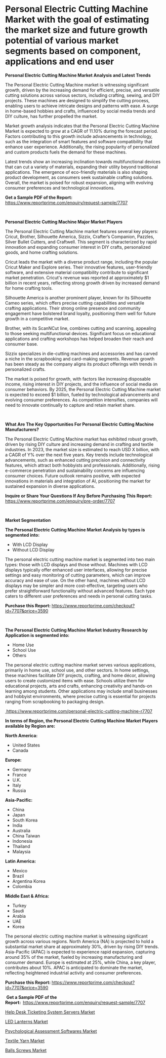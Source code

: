 <p><h1>Personal Electric Cutting Machine Market with the goal of estimating the market size and future growth potential of various market segments based on component, applications and end user</h1></p><p><strong>Personal Electric Cutting Machine Market Analysis and Latest Trends</strong></p>
<p><p>The Personal Electric Cutting Machine market is witnessing significant growth, driven by the increasing demand for efficient, precise, and versatile cutting solutions across various sectors, including crafting, sewing, and DIY projects. These machines are designed to simplify the cutting process, enabling users to achieve intricate designs and patterns with ease. A surge in home-based hobbies and crafts, influenced by social media trends and DIY culture, has further propelled the market.</p><p>Market growth analysis indicates that the Personal Electric Cutting Machine Market is expected to grow at a CAGR of 11.10% during the forecast period. Factors contributing to this growth include advancements in technology, such as the integration of smart features and software compatibility that enhance user experience. Additionally, the rising popularity of personalized and custom products fuels the demand for these machines. </p><p>Latest trends show an increasing inclination towards multifunctional devices that can cut a variety of materials, expanding their utility beyond traditional applications. The emergence of eco-friendly materials is also shaping product development, as consumers seek sustainable crafting solutions. Overall, the market is poised for robust expansion, aligning with evolving consumer preferences and technological innovations.</p></p>
<p><strong>Get a Sample PDF of the Report:&nbsp;</strong> <a href="https://www.reportprime.com/enquiry/request-sample/7707?utm_campaign=3&utm_medium=2&utm_source=Github&utm_content=ia&utm_term=28112024&utm_id=personal-electric-cutting-machine">https://www.reportprime.com/enquiry/request-sample/7707</a></p>
<p>&nbsp;</p>
<p><strong>Personal Electric Cutting Machine Major Market Players</strong></p>
<p><p>The Personal Electric Cutting Machine market features several key players: Cricut, Brother, Silhouette America, Sizzix, Crafter’s Companion, Pazzles, Silver Bullet Cutters, and Craftwell. This segment is characterized by rapid innovation and expanding consumer interest in DIY crafts, personalized goods, and home crafting solutions.</p><p>Cricut leads the market with a diverse product range, including the popular Cricut Maker and Explore series. Their innovative features, user-friendly software, and extensive material compatibility contribute to significant market penetration. Cricut's revenue was reported at approximately $1 billion in recent years, reflecting strong growth driven by increased demand for home crafting tools.</p><p>Silhouette America is another prominent player, known for its Silhouette Cameo series, which offers precise cutting capabilities and versatile crafting applications. Their strong online presence and community engagement have bolstered brand loyalty, positioning them well for future growth in a competitive market.</p><p>Brother, with its ScanNCut line, combines cutting and scanning, appealing to those seeking multifunctional devices. Significant focus on educational applications and crafting workshops has helped broaden their reach and consumer base.</p><p>Sizzix specializes in die-cutting machines and accessories and has carved a niche in the scrapbooking and card-making segments. Revenue growth has been steady as the company aligns its product offerings with trends in personalized crafts.</p><p>The market is poised for growth, with factors like increasing disposable income, rising interest in DIY projects, and the influence of social media on consumer behaviors. By 2025, the Personal Electric Cutting Machine market is expected to exceed $1 billion, fueled by technological advancements and evolving consumer preferences. As competition intensifies, companies will need to innovate continually to capture and retain market share.</p></p>
<p>&nbsp;</p>
<p><strong>What Are The Key Opportunities For Personal Electric Cutting Machine Manufacturers?</strong></p>
<p><p>The Personal Electric Cutting Machine market has exhibited robust growth, driven by rising DIY culture and increasing demand in crafting and textile industries. In 2023, the market size is estimated to reach USD X billion, with a CAGR of Y% over the next five years. Key trends include technological advancements, such as enhanced cutting precision and connectivity features, which attract both hobbyists and professionals. Additionally, rising e-commerce penetration and sustainability concerns are influencing consumer choices. Future outlook remains positive, with expected innovations in materials and integration of AI, positioning the market for sustained expansion in diverse applications.</p></p>
<p><strong>Inquire or Share Your Questions If Any Before Purchasing This Report:</strong> <a href="https://www.reportprime.com/enquiry/pre-order/7707?utm_campaign=3&utm_medium=2&utm_source=Github&utm_content=ia&utm_term=28112024&utm_id=personal-electric-cutting-machine">https://www.reportprime.com/enquiry/pre-order/7707</a></p>
<p>&nbsp;</p>
<p><strong>Market Segmentation</strong></p>
<p><strong>The Personal Electric Cutting Machine Market Analysis by types is segmented into:</strong></p>
<p><ul><li>With LCD Display</li><li>Without LCD Display</li></ul></p>
<p><p>The personal electric cutting machine market is segmented into two main types: those with LCD displays and those without. Machines with LCD displays typically offer enhanced user interfaces, allowing for precise settings and easy monitoring of cutting parameters, which can improve accuracy and ease of use. On the other hand, machines without LCD displays may be simpler and more cost-effective, targeting users who prefer straightforward functionality without advanced features. Each type caters to different user preferences and needs in personal cutting tasks.</p></p>
<p><strong>Purchase this Report:&nbsp;</strong><a href="https://www.reportprime.com/checkout?id=7707&price=3590&utm_campaign=3&utm_medium=2&utm_source=Github&utm_content=ia&utm_term=28112024&utm_id=personal-electric-cutting-machine">https://www.reportprime.com/checkout?id=7707&price=3590</a></p>
<p>&nbsp;</p>
<p><strong>The Personal Electric Cutting Machine Market Industry Research by Application is segmented into:</strong></p>
<p><ul><li>Home Use</li><li>School Use</li><li>Others</li></ul></p>
<p><p>The personal electric cutting machine market serves various applications, primarily in home use, school use, and other sectors. In home settings, these machines facilitate DIY projects, crafting, and home décor, allowing users to create customized items with ease. Schools utilize them for educational projects, arts and crafts, enhancing creativity and hands-on learning among students. Other applications may include small businesses and hobbyist environments, where precise cutting is essential for projects ranging from scrapbooking to packaging design.</p></p>
<p><a href="https://www.reportprime.com/personal-electric-cutting-machine-r7707?utm_campaign=3&utm_medium=2&utm_source=Github&utm_content=ia&utm_term=28112024&utm_id=personal-electric-cutting-machine">&nbsp;https://www.reportprime.com/personal-electric-cutting-machine-r7707</a></p>
<p><strong>In terms of Region, the Personal Electric Cutting Machine Market Players available by Region are:</strong></p>
<p>
    <p> <strong> North America: </strong>
        <ul>
            <li>United States</li>
            <li>Canada</li>
        </ul>
        </p> 
    <p> <strong> Europe: </strong>
        <ul>
            <li>Germany</li>
            <li>France</li>
            <li>U.K.</li>
            <li>Italy</li>
            <li>Russia</li>
        </ul>
        </p> 
    <p> <strong> Asia-Pacific: </strong>
        <ul>
            <li>China</li>
            <li>Japan</li>
            <li>South Korea</li>
            <li>India</li>
            <li>Australia</li>
            <li>China Taiwan</li>
            <li>Indonesia</li>
            <li>Thailand</li>
            <li>Malaysia</li>
        </ul>
        </p> 
    <p> <strong> Latin America: </strong>
        <ul>
            <li>Mexico</li>
            <li>Brazil</li>
            <li>Argentina Korea</li>
            <li>Colombia</li>
        </ul>
        </p> 
    <p> <strong> Middle East & Africa: </strong>
        <ul>
            <li>Turkey</li>
            <li>Saudi</li>
            <li>Arabia</li>
            <li>UAE</li>
            <li>Korea</li>
        </ul>
    </p>
    </p>
<p><p>The personal electric cutting machine market is witnessing significant growth across various regions. North America (NA) is projected to hold a substantial market share at approximately 30%, driven by rising DIY trends. Asia-Pacific (APAC) is expected to experience rapid expansion, capturing around 35% of the market, fueled by increasing manufacturing and consumer demand. Europe is estimated at 25%, while China, a key player, contributes about 10%. APAC is anticipated to dominate the market, reflecting heightened industrial activity and consumer preferences.</p></p>
<p><strong>Purchase this Report: </strong><a href="https://www.reportprime.com/checkout?id=7707&price=3590&utm_campaign=3&utm_medium=2&utm_source=Github&utm_content=ia&utm_term=28112024&utm_id=personal-electric-cutting-machine">https://www.reportprime.com/checkout?id=7707&price=3590</a></p>
<p>&nbsp;<strong>Get a Sample PDF of the Report:&nbsp;&nbsp;</strong><a href="https://www.reportprime.com/enquiry/request-sample/7707?utm_campaign=3&utm_medium=2&utm_source=Github&utm_content=ia&utm_term=28112024&utm_id=personal-electric-cutting-machine">https://www.reportprime.com/enquiry/request-sample/7707</a></p>
<p><strong></strong></p>
<p><p><a href="https://issuu.com/reportprime-2/docs/help-desk-ticketing-system-servers-_7046798b2a11e3?utm_campaign=3&utm_medium=2&utm_source=Github&utm_content=ia&utm_term=28112024&utm_id=personal-electric-cutting-machine">Help Desk Ticketing System Servers Market</a></p><p><a href="https://www.linkedin.com/pulse/led-lanterns-market-velocity-135-cagr-trajectory-2024-2031-7uhxf?utm_campaign=3&utm_medium=2&utm_source=Github&utm_content=ia&utm_term=28112024&utm_id=personal-electric-cutting-machine">LED Lanterns Market</a></p><p><a href="https://issuu.com/reportprime-2/docs/psychological-assessment-softwares-_87c6311d506460?utm_campaign=3&utm_medium=2&utm_source=Github&utm_content=ia&utm_term=28112024&utm_id=personal-electric-cutting-machine">Psychological Assessment Softwares Market</a></p><p><a href="https://www.linkedin.com/pulse/textile-yarn-market-segmentation-in-depth-analysis-apparelhome-4oorc?utm_campaign=3&utm_medium=2&utm_source=Github&utm_content=ia&utm_term=28112024&utm_id=personal-electric-cutting-machine">Textile Yarn Market</a></p><p><a href="https://github.com/sca704osol/Market-Research-Report-List-1/blob/main/balls-screws-market.md?utm_campaign=3&utm_medium=2&utm_source=Github&utm_content=ia&utm_term=28112024&utm_id=personal-electric-cutting-machine">Balls Screws Market</a></p></p>